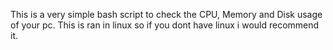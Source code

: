 This is a very simple bash script to check the CPU, Memory and Disk usage of your pc.
This is ran in linux so if you dont have linux i would recommend it.
